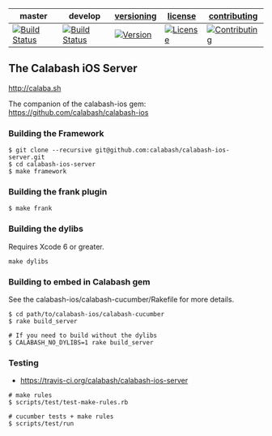 | master  | develop | [versioning](VERSIONING.md) | [license](LICENSE) | [contributing](CONTRIBUTING.md)|
|---------|---------|-----------------------------|--------------------|--------------------------------|
|[![Build Status](https://travis-ci.org/calabash/calabash-ios-server.svg?branch=master)](https://travis-ci.org/calabash/calabash-ios-server)| [![Build Status](https://travis-ci.org/calabash/calabash-ios-server.svg?branch=develop)](https://travis-ci.org/calabash/calabash-ios-server)| [![Version](https://img.shields.io/badge/version-0.14.0-green.svg)](https://img.shields.io/badge/version-0.14.0-green.svg) |[![License](https://img.shields.io/badge/licence-Eclipse-blue.svg)](http://opensource.org/licenses/EPL-1.0) | [![Contributing](https://img.shields.io/badge/contrib-gitflow-orange.svg)](https://www.atlassian.com/git/tutorials/comparing-workflows/gitflow-workflow/)|


## The Calabash iOS Server

http://calaba.sh

The companion of the calabash-ios gem:  https://github.com/calabash/calabash-ios

### Building the Framework


```
$ git clone --recursive git@github.com:calabash/calabash-ios-server.git
$ cd calabash-ios-server
$ make framework
```

### Building the frank plugin

```
$ make frank
```

### Building the dylibs

Requires Xcode 6 or greater.

```
make dylibs
```

### Building to embed in Calabash gem

See the calabash-ios/calabash-cucumber/Rakefile for more details.

```
$ cd path/to/calabash-ios/calabash-cucumber
$ rake build_server

# If you need to build without the dylibs
$ CALABASH_NO_DYLIBS=1 rake build_server
```

### Testing

* https://travis-ci.org/calabash/calabash-ios-server

```
# make rules
$ scripts/test/test-make-rules.rb

# cucumber tests + make rules
$ scripts/test/run
```
